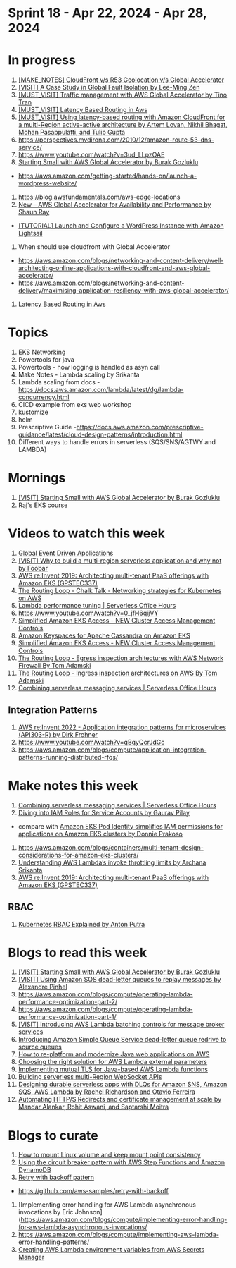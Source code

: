 <h1>Sprint 18 - Apr 22, 2024 - Apr 28, 2024</h1>

# In progress

1. [[MAKE_NOTES] CloudFront v/s R53 Geolocation v/s Global Accelerator](https://letstalkaws.com/thread-59.html)
1. [[VISIT] A Case Study in Global Fault Isolation by Lee-Ming Zen](https://aws.amazon.com/blogs/architecture/a-case-study-in-global-fault-isolation/)
1. [[MUST_VISIT] Traffic management with AWS Global Accelerator by Tino Tran](https://aws.amazon.com/blogs/networking-and-content-delivery/traffic-management-with-aws-global-accelerator/)
4. [[MUST_VISIT] Latency Based Routing in Aws](https://www.bschaatsbergen.com/latency-based-routing-in-aws)
1. [[MUST_VISIT] Using latency-based routing with Amazon CloudFront for a multi-Region active-active architecture by Artem Lovan, Nikhil Bhagat, Mohan Pasappulatti, and Tulip Gupta](https://aws.amazon.com/blogs/networking-and-content-delivery/latency-based-routing-leveraging-amazon-cloudfront-for-a-multi-region-active-active-architecture/)
1. https://perspectives.mvdirona.com/2010/12/amazon-route-53-dns-service/
1. https://www.youtube.com/watch?v=3ud_LLpzOAE
1. [Starting Small with AWS Global Accelerator by Burak Gozluklu](https://aws.amazon.com/blogs/networking-and-content-delivery/starting-small-with-aws-global-accelerator/)
- https://aws.amazon.com/getting-started/hands-on/launch-a-wordpress-website/
1. https://blog.awsfundamentals.com/aws-edge-locations
1. [New – AWS Global Accelerator for Availability and Performance by Shaun Ray](https://aws.amazon.com/blogs/aws/new-aws-global-accelerator-for-availability-and-performance/)
- [[TUTORIAL] Launch and Configure a WordPress Instance with Amazon Lightsail](https://aws.amazon.com/getting-started/hands-on/launch-a-wordpress-website/)
1. When should use cloudfront with Global Accelerator
- https://aws.amazon.com/blogs/networking-and-content-delivery/well-architecting-online-applications-with-cloudfront-and-aws-global-accelerator/
- https://aws.amazon.com/blogs/networking-and-content-delivery/maximising-application-resiliency-with-aws-global-accelerator/
1. [Latency Based Routing in Aws](https://www.bschaatsbergen.com/latency-based-routing-in-aws)

# Topics

1. EKS Networking
1. Powertools for java
1. Powertools - how logging is handled as asyn call
1. Make Notes - Lambda scaling by Srikanta
1. Lambda scaling from docs - https://docs.aws.amazon.com/lambda/latest/dg/lambda-concurrency.html
1. CICD example from eks web workshop
1. kustomize
1. helm
1. Prescriptive Guide -https://docs.aws.amazon.com/prescriptive-guidance/latest/cloud-design-patterns/introduction.html
1. Different ways to handle errors in serverless (SQS/SNS/AGTWY and LAMBDA)

# Mornings

1. [[VISIT] Starting Small with AWS Global Accelerator by Burak Gozluklu ](https://aws.amazon.com/blogs/networking-and-content-delivery/starting-small-with-aws-global-accelerator/)
2. Raj's EKS course


# Videos to watch this week

1. [Global Event Driven Applications](https://blog.marcia.dev/global-event-driven-applications)
1. [[VISIT] Why to build a multi-region serverless application and why not by Foobar](https://www.youtube.com/watch?v=vRjRaz-GJGk&list=PLGyRwGktEFqfA-OKpfGsTkulMGA1JXFLZ)
1. [AWS re:Invent 2019: Architecting multi-tenant PaaS offerings with Amazon EKS (GPSTEC337)](https://www.youtube.com/watch?v=P29eL_51iYU)
1. [The Routing Loop - Chalk Talk - Networking strategies for Kubernetes on AWS](https://www.twitch.tv/videos/2057125802?collection=HBANRY7lIxagXQ)
1. [Lambda performance tuning | Serverless Office Hours](https://www.twitch.tv/videos/2068582604)
1. https://www.youtube.com/watch?v=0_jfH6qijVY
1. [Simplified Amazon EKS Access - NEW Cluster Access Management Controls](https://www.twitch.tv/videos/2070607973)
1. [Amazon Keyspaces for Apache Cassandra on Amazon EKS](https://www.twitch.tv/videos/2090704504)
1. [Simplified Amazon EKS Access - NEW Cluster Access Management Controls](https://www.twitch.tv/videos/2070607973)
1. [The Routing Loop - Egress inspection architectures with AWS Network Firewall By Tom Adamski](https://www.twitch.tv/videos/2110684692)
1. [The Routing Loop - Ingress inspection architectures on AWS By Tom Adamski](https://www.twitch.tv/videos/2123172832)
1. [Combining serverless messaging services | Serverless Office Hours](https://www.twitch.tv/videos/2121449912)

## Integration Patterns

1. [AWS re:Invent 2022 - Application integration patterns for microservices (API303-R) by Dirk Frohner](https://www.youtube.com/watch?v=GoBOivyE7PY)
1. https://www.youtube.com/watch?v=qBqyQcrJdGc
1. https://aws.amazon.com/blogs/compute/application-integration-patterns-running-distributed-rfqs/

# Make notes this week

1. [Combining serverless messaging services | Serverless Office Hours](https://www.twitch.tv/videos/2121449912)
1. [Diving into IAM Roles for Service Accounts by Gaurav Pilay ](https://aws.amazon.com/blogs/containers/diving-into-iam-roles-for-service-accounts/)
- compare with [Amazon EKS Pod Identity simplifies IAM permissions for applications on Amazon EKS clusters by Donnie Prakoso](https://aws.amazon.com/blogs/aws/amazon-eks-pod-identity-simplifies-iam-permissions-for-applications-on-amazon-eks-clusters/)
1. https://aws.amazon.com/blogs/containers/multi-tenant-design-considerations-for-amazon-eks-clusters/
1. [Understanding AWS Lambda’s invoke throttling limits by Archana Srikanta](https://aws.amazon.com/blogs/compute/understanding-aws-lambdas-invoke-throttle-limits/)
1. [AWS re:Invent 2019: Architecting multi-tenant PaaS offerings with Amazon EKS (GPSTEC337)](https://www.youtube.com/watch?v=P29eL_51iYU)

## RBAC

1. [Kubernetes RBAC Explained by Anton Putra](https://www.youtube.com/watch?v=iE9Qb8dHqWI)

# Blogs to read this week

1. [[VISIT] Starting Small with AWS Global Accelerator by Burak Gozluklu ](https://aws.amazon.com/blogs/networking-and-content-delivery/starting-small-with-aws-global-accelerator/)
1. [[VISIT] Using Amazon SQS dead-letter queues to replay messages by Alexandre Pinhel](https://aws.amazon.com/blogs/compute/building-a-difference-checker-with-amazon-s3-and-aws-lambda/)
1. https://aws.amazon.com/blogs/compute/operating-lambda-performance-optimization-part-2/
1. https://aws.amazon.com/blogs/compute/operating-lambda-performance-optimization-part-1/
1. [[VISIT] Introducing AWS Lambda batching controls for message broker services](https://aws.amazon.com/blogs/compute/introducing-aws-lambda-batching-controls-for-message-broker-services/)
1. [Introducing Amazon Simple Queue Service dead-letter queue redrive to source queues](https://aws.amazon.com/blogs/compute/introducing-amazon-simple-queue-service-dead-letter-queue-redrive-to-source-queues/)
1. [How to re-platform and modernize Java web applications on AWS](https://aws.amazon.com/blogs/compute/re-platform-java-web-applications-on-aws/)
1. [Choosing the right solution for AWS Lambda external parameters](https://aws.amazon.com/blogs/compute/choosing-the-right-solution-for-aws-lambda-external-parameters/)
1. [Implementing mutual TLS for Java-based AWS Lambda functions](https://aws.amazon.com/blogs/compute/implementing-mutual-tls-for-java-based-aws-lambda-functions/)
1. [Building serverless multi-Region WebSocket APIs](https://aws.amazon.com/blogs/compute/building-serverless-multi-region-websocket-apis/)
1. [Designing durable serverless apps with DLQs for Amazon SNS, Amazon SQS, AWS Lambda by Rachel Richardson and Otavio Ferreira](https://aws.amazon.com/blogs/compute/designing-durable-serverless-apps-with-dlqs-for-amazon-sns-amazon-sqs-aws-lambda/)
1. [Automating HTTP/S Redirects and certificate management at scale by Mandar Alankar, Rohit Aswani, and Saptarshi Moitra](https://aws.amazon.com/blogs/networking-and-content-delivery/automating-http-s-redirects-and-certificate-management-at-scale/)

# Blogs to curate
1. [How to mount Linux volume and keep mount point consistency](https://aws.amazon.com/blogs/compute/how-to-mount-linux-volume-and-keep-mount-point-consistency/)
1. [Using the circuit breaker pattern with AWS Step Functions and Amazon DynamoDB](https://aws.amazon.com/blogs/compute/using-the-circuit-breaker-pattern-with-aws-step-functions-and-amazon-dynamodb/)
1. [Retry with backoff pattern](https://docs.aws.amazon.com/prescriptive-guidance/latest/cloud-design-patterns/retry-backoff.html)
- https://github.com/aws-samples/retry-with-backoff
1. [Implementing error handling for AWS Lambda asynchronous invocations by Eric Johnson](https://aws.amazon.com/blogs/compute/implementing-error-handling-for-aws-lambda-asynchronous-invocations/
1. https://aws.amazon.com/blogs/compute/implementing-aws-lambda-error-handling-patterns/
1. [Creating AWS Lambda environment variables from AWS Secrets Manager](https://aws.amazon.com/blogs/compute/creating-aws-lambda-environmental-variables-from-aws-secrets-manager/)


